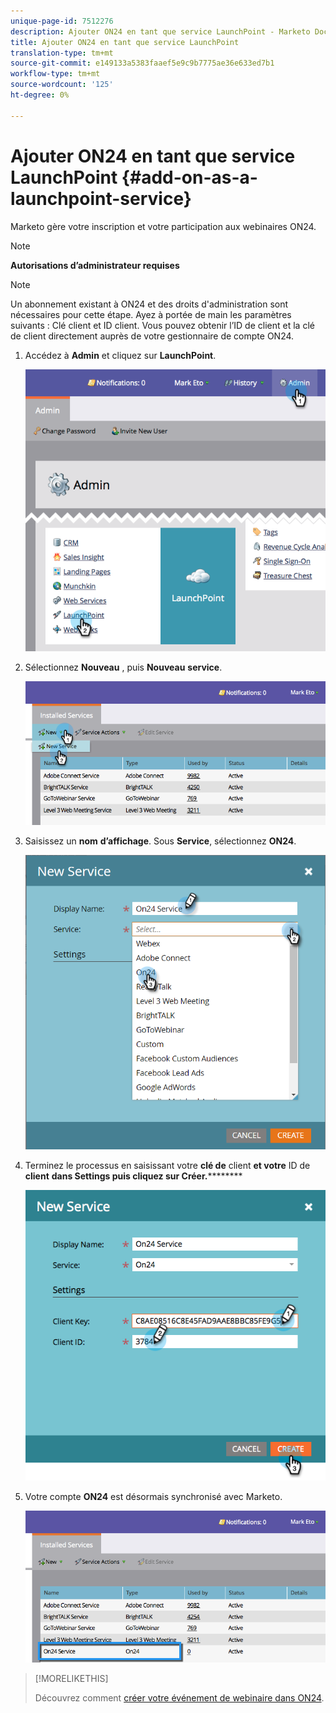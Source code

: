 ```yaml
---
unique-page-id: 7512276
description: Ajouter ON24 en tant que service LaunchPoint - Marketo Docs - Documentation du produit
title: Ajouter ON24 en tant que service LaunchPoint
translation-type: tm+mt
source-git-commit: e149133a5383faaef5e9c9b7775ae36e633ed7b1
workflow-type: tm+mt
source-wordcount: '125'
ht-degree: 0%

---
```



# Ajouter ON24 en tant que service LaunchPoint {#add-on-as-a-launchpoint-service}

Marketo gère votre inscription et votre participation aux webinaires ON24.

>[!NOTE]
>
>**Autorisations d’administrateur requises**

>[!NOTE]
>
>Un abonnement existant à ON24 et des droits d&#39;administration sont nécessaires pour cette étape. Ayez à portée de main les paramètres suivants : Clé client et ID client. Vous pouvez obtenir l’ID de client et la clé de client directement auprès de votre gestionnaire de compte ON24.

1. Accédez à **Admin** et cliquez sur **LaunchPoint**.

   ![](assets/image2015-4-23-10-3a15-3a50.png)

1. Sélectionnez **Nouveau** , puis **Nouveau** **service**.

   ![](assets/on24-new-service.png)

1. Saisissez un **nom** **d’affichage**. Sous **Service**, sélectionnez **ON24**.

   ![](assets/new-service-on24.png)

1. Terminez le processus en saisissant votre **clé de** client **et votre** ID de **client** **dans Settings puis cliquez sur Créer.**********

   ![](assets/image2015-4-24-18-3a48-3a29.png)

1. Votre compte **ON24** est désormais synchronisé avec Marketo.

   ![](assets/on24.png)

>[!MORELIKETHIS]
>
>Découvrez comment [créer votre événement de webinaire dans ON24](../../../product-docs/demand-generation/events/create-an-event/create-an-event-with-the-marketo-on24-adapter/create-your-webinar-event-in-on24.md).

